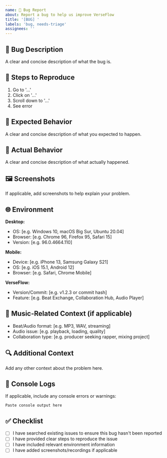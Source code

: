 ```yaml
---
name: 🐛 Bug Report
about: Report a bug to help us improve VerseFlow
title: '[BUG] '
labels: 'bug, needs-triage'
assignees: ''
---
```


## 🐛 Bug Description

A clear and concise description of what the bug is.

## 🔄 Steps to Reproduce

1. Go to '...'
2. Click on '...'
3. Scroll down to '...'
4. See error

## 🎯 Expected Behavior

A clear and concise description of what you expected to happen.

## 📱 Actual Behavior

A clear and concise description of what actually happened.

## 🖼️ Screenshots

If applicable, add screenshots to help explain your problem.

## 🌐 Environment

**Desktop:**
- OS: [e.g. Windows 10, macOS Big Sur, Ubuntu 20.04]
- Browser: [e.g. Chrome 96, Firefox 95, Safari 15]
- Version: [e.g. 96.0.4664.110]

**Mobile:**
- Device: [e.g. iPhone 13, Samsung Galaxy S21]
- OS: [e.g. iOS 15.1, Android 12]
- Browser: [e.g. Safari, Chrome Mobile]

**VerseFlow:**
- Version/Commit: [e.g. v1.2.3 or commit hash]
- Feature: [e.g. Beat Exchange, Collaboration Hub, Audio Player]

## 🎵 Music-Related Context (if applicable)

- Beat/Audio format: [e.g. MP3, WAV, streaming]
- Audio issue: [e.g. playback, loading, quality]
- Collaboration type: [e.g. producer seeking rapper, mixing project]

## 🔍 Additional Context

Add any other context about the problem here.

## 🧪 Console Logs

If applicable, include any console errors or warnings:

```
Paste console output here
```

## ✅ Checklist

- [ ] I have searched existing issues to ensure this bug hasn't been reported
- [ ] I have provided clear steps to reproduce the issue
- [ ] I have included relevant environment information
- [ ] I have added screenshots/recordings if applicable